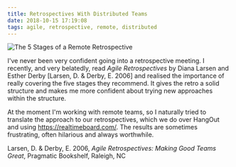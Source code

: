 ```yaml
---
title: Retrospectives With Distributed Teams
date: 2018-10-15 17:19:08
tags: agile, retrospective, remote, distributed
---
```


![The 5 Stages of a Remote Retrospective](/images/remote_retro.jpg)

I've never been very confident going into a retrospective meeting. I recently, and very belatedly, read _Agile Retrospectives_ by Diana Larsen and Esther Derby [Larsen, D. & Derby, E. 2006] and realised the importance of really covering the five stages they recommend. It gives the retro a solid structure and makes me more confident about trying new approaches within the structure.

At the moment I'm working with remote teams, so I naturally tried to translate the approach to our retrospectives, which we do over HangOut and using https://realtimeboard.com/. The results are sometimes frustrating, often hilarious and always worthwhile.

Larsen, D. & Derby, E. 2006, _​Agile Retrospectives: Making Good Teams Great_, Pragmatic Bookshelf, Raleigh, NC
